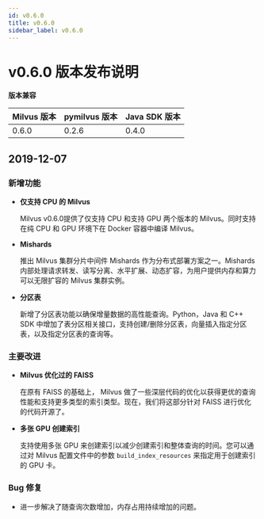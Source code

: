 ```yaml
---
id: v0.6.0
title: v0.6.0
sidebar_label: v0.6.0
---
```


# v0.6.0 版本发布说明

**版本兼容**

| Milvus 版本    | pymilvus 版本     | Java SDK 版本    |
| ---------------| -----------------|------------------|
| 0.6.0          | 0.2.6            | 0.4.0            |

## 2019-12-07

### 新增功能

- **仅支持 CPU 的 Milvus**
  
  Milvus v0.6.0提供了仅支持 CPU 和支持 GPU 两个版本的 Milvus。同时支持在纯 CPU 和 GPU 环境下在 Docker 容器中编译 Milvus。

- **Mishards** 
  
  推出 Milvus 集群分片中间件 Mishards 作为分布式部署方案之一。Mishards 内部处理请求转发、读写分离、水平扩展、动态扩容，为用户提供内存和算力可以无限扩容的 Milvus 集群实例。

- **分区表**
  
  新增了分区表功能以确保增量数据的高性能查询。Python，Java 和 C++ SDK 中增加了表分区相关接口，支持创建/删除分区表，向量插入指定分区表，以及指定分区表的查询等。
  
### 主要改进
  
- **Milvus 优化过的 FAISS**

  在原有 FAISS 的基础上， Milvus 做了一些深层代码的优化以获得更优的查询性能和支持更多类型的索引类型。现在，我们将这部分针对 FAISS 进行优化的代码开源了。
  
- **多张 GPU 创建索引**
 
  支持使用多张 GPU 来创建索引以减少创建索引和整体查询的时间。您可以通过对 Milvus 配置文件中的参数 `build_index_resources` 来指定用于创建索引的 GPU 卡。
  
### Bug 修复

- 进一步解决了随查询次数增加，内存占用持续增加的问题。

